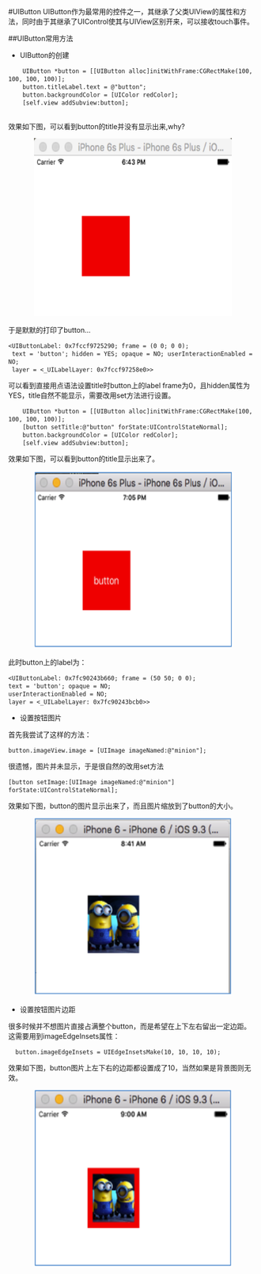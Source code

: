 #UIButton
UIButton作为最常用的控件之一，其继承了父类UIView的属性和方法，同时由于其继承了UIControl使其与UIView区别开来，可以接收touch事件。

##UIButton常用方法

- UIButton的创建

```objc
    UIButton *button = [[UIButton alloc]initWithFrame:CGRectMake(100, 100, 100, 100)];
    button.titleLabel.text = @"button";
    button.backgroundColor = [UIColor redColor];
    [self.view addSubview:button];
    
```
效果如下图，可以看到button的title并没有显示出来,why?
<div align="center">
<img src = "assets/pic2-1.png" width="400" height="360"</>
</div>


于是默默的打印了button...
```objc
<UIButtonLabel: 0x7fccf9725290; frame = (0 0; 0 0);
 text = 'button'; hidden = YES; opaque = NO; userInteractionEnabled = NO; 
 layer = <_UILabelLayer: 0x7fccf97258e0>>
```
可以看到直接用点语法设置title时button上的label frame为0，且hidden属性为YES，title自然不能显示，需要改用set方法进行设置。
```objc
    UIButton *button = [[UIButton alloc]initWithFrame:CGRectMake(100, 100, 100, 100)];
    [button setTitle:@"button" forState:UIControlStateNormal];
    button.backgroundColor = [UIColor redColor];
    [self.view addSubview:button];
```
效果如下图，可以看到button的title显示出来了。
<div align="center">
<img src = "assets/pic2-2.png" width="400" height="360"</>
</div>

此时button上的label为：
```objc
<UIButtonLabel: 0x7fc90243b660; frame = (50 50; 0 0); 
text = 'button'; opaque = NO; 
userInteractionEnabled = NO;
layer = <_UILabelLayer: 0x7fc90243bcb0>>

```

- 设置按钮图片

首先我尝试了这样的方法：
```objc
button.imageView.image = [UIImage imageNamed:@"minion"];
```
很遗憾，图片并未显示，于是很自然的改用set方法
```objc
[button setImage:[UIImage imageNamed:@"minion"] forState:UIControlStateNormal];
```
效果如下图，button的图片显示出来了，而且图片缩放到了button的大小。

<div align="center">
<img src = "assets/pic2-3.png" width="400" height="360"</>
</div>


- 设置按钮图片边距

很多时候并不想图片直接占满整个button，而是希望在上下左右留出一定边距。这需要用到imageEdgeInsets属性：
```objc
  button.imageEdgeInsets = UIEdgeInsetsMake(10, 10, 10, 10);
```
效果如下图，button图片上左下右的边距都设置成了10，当然如果是背景图则无效。
<div align="center">
<img src = "assets/pic2-4.png" width="400" height="360"</>
</div>








